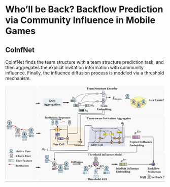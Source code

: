 # Who’ll be Back? Backflow Prediction via Community Influence in Mobile Games

## CoInfNet

CoInfNet finds the team structure with a team structure prediction task, and then aggregates the
explicit invitation information with community influence. Finally, the influence diffusion process is modeled via a threshold mechanism.

![model](model.png)
